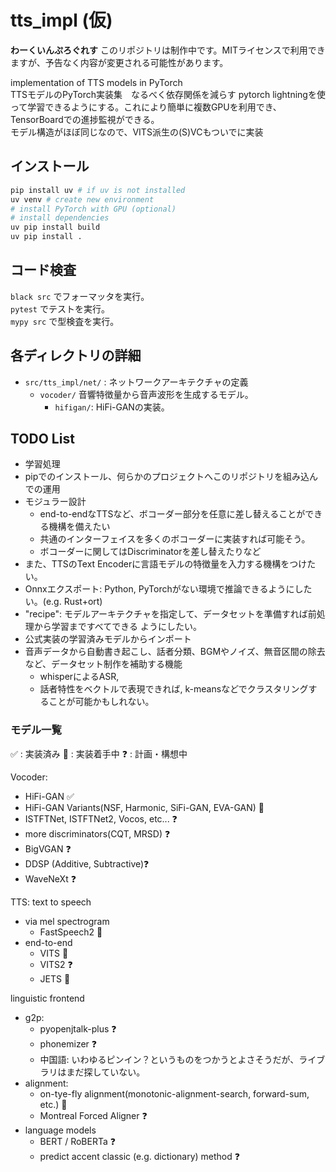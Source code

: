 # tts_impl (仮)
**わーくいんぷろぐれす** 
このリポジトリは制作中です。MITライセンスで利用できますが、予告なく内容が変更される可能性があります。

implementation of TTS models in PyTorch  
TTSモデルのPyTorch実装集　なるべく依存関係を減らす
pytorch lightningを使って学習できるようにする。これにより簡単に複数GPUを利用でき、TensorBoardでの進捗監視ができる。  
モデル構造がほぼ同じなので、VITS派生の(S)VCもついでに実装

## インストール
```sh
pip install uv # if uv is not installed
uv venv # create new environment
# install PyTorch with GPU (optional)
# install dependencies
uv pip install build
uv pip install .
```

## コード検査
`black src` でフォーマッタを実行。  
`pytest` でテストを実行。  
`mypy src` で型検査を実行。  


## 各ディレクトリの詳細
- `src/tts_impl/net/` : ネットワークアーキテクチャの定義
    - `vocoder/` 音響特徴量から音声波形を生成するモデル。
        - `hifigan/`: HiFi-GANの実装。

## TODO List
- 学習処理
- pipでのインストール、何らかのプロジェクトへこのリポジトリを組み込んでの運用
- モジュラー設計
    - end-to-endなTTSなど、ボコーダー部分を任意に差し替えることができる機構を備えたい
    - 共通のインターフェイスを多くのボコーダーに実装すれば可能そう。
    - ボコーダーに関してはDiscriminatorを差し替えたりなど
- また、TTSのText Encoderに言語モデルの特徴量を入力する機構をつけたい。
- Onnxエクスポート: Python, PyTorchがない環境で推論できるようにしたい。(e.g. Rust+ort)
- "recipe": モデルアーキテクチャを指定して、データセットを準備すれば前処理から学習まですべてできる
ようにしたい。
- 公式実装の学習済みモデルからインポート
- 音声データから自動書き起こし、話者分類、BGMやノイズ、無音区間の除去など、データセット制作を補助する機能
    - whisperによるASR,
    - 話者特性をベクトルで表現できれば, k-meansなどでクラスタリングすることが可能かもしれない。

### モデル一覧
✅ : 実装済み
🚧 : 実装着手中 
❓ : 計画・構想中

Vocoder:
- HiFi-GAN ✅
- HiFi-GAN Variants(NSF, Harmonic, SiFi-GAN, EVA-GAN) 🚧
- ISTFTNet, ISTFTNet2, Vocos, etc... ❓
- more discriminators(CQT, MRSD) ❓
- BigVGAN ❓
- DDSP (Additive, Subtractive)❓
- WaveNeXt ❓

TTS: text to speech
- via mel spectrogram
    - FastSpeech2 🚧
- end-to-end
    - VITS 🚧
    - VITS2 ❓
    - JETS 🚧


linguistic frontend
- g2p:
    - pyopenjtalk-plus ❓
    - phonemizer ❓
    - 中国語: いわゆるピンイン？というものをつかうとよさそうだが、ライブラリはまだ探していない。
- alignment:
    - on-tye-fly alignment(monotonic-alignment-search, forward-sum, etc.) 🚧
    - Montreal Forced Aligner ❓
- language models
    - BERT / RoBERTa ❓
    - predict accent classic (e.g. dictionary) method ❓
